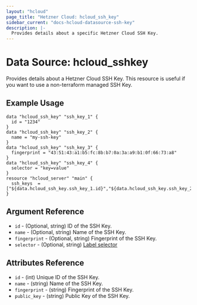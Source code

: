 ```yaml
---
layout: "hcloud"
page_title: "Hetzner Cloud: hcloud_ssh_key"
sidebar_current: "docs-hcloud-datasource-ssh-key"
description: |-
  Provides details about a specific Hetzner Cloud SSH Key.
---
```

# Data Source: hcloud_sshkey
Provides details about a Hetzner Cloud SSH Key.
This resource is useful if you want to use a non-terraform managed SSH Key.
## Example Usage
```hcl
data "hcloud_ssh_key" "ssh_key_1" {
  id = "1234"
}
data "hcloud_ssh_key" "ssh_key_2" {
  name = "my-ssh-key"
}
data "hcloud_ssh_key" "ssh_key_3" {
  fingerprint = "43:51:43:a1:b5:fc:8b:b7:0a:3a:a9:b1:0f:66:73:a8"
}
data "hcloud_ssh_key" "ssh_key_4" {
  selector = "key=value"
}
resource "hcloud_server" "main" {
  ssh_keys  = ["${data.hcloud_ssh_key.ssh_key_1.id}","${data.hcloud_ssh_key.ssh_key_2.id}","${data.hcloud_ssh_key.ssh_key_3.id}"]
}
```
## Argument Reference
- `id` - (Optional, string) ID of the SSH Key.
- `name` - (Optional, string) Name of the SSH Key.
- `fingerprint` - (Optional, string) Fingerprint of the SSH Key.
- `selector` - (Optional, string) [Label selector](https://docs.hetzner.cloud/#overview-label-selector)

## Attributes Reference
- `id` - (int) Unique ID of the SSH Key.
- `name` - (string) Name of the SSH Key.
- `fingerprint` - (string) Fingerprint of the SSH Key.
- `public_key` - (string) Public Key of the SSH Key.
